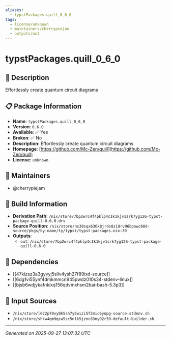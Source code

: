 ```yaml
---
aliases:
  - typstPackages.quill_0_6_0
tags:
  - license/unknown
  - maintainers/cherrypiejam
  - outputs/out
---
```


# typstPackages.quill_0_6_0

## 📝 Description

Effortlessly create quantum circuit diagrams

## 📋 Package Information

- **Name**: `typstPackages.quill_0_6_0`
- **Version**: `0.6.0`
- **Available**: ✅ Yes
- **Broken**: ✅ No
- **Description**: Effortlessly create quantum circuit diagrams
- **Homepage**: [https://github.com/Mc-Zen/quill](https://github.com/Mc-Zen/quill)
- **License**: `unknown`
## 👥 Maintainers

- @cherrypiejam


## 🔧 Build Information

- **Derivation Path**: `/nix/store/7bp2wrc4f4pklp4c1k1kjv1srk7yg126-typst-package-quill-0.6.0.drv`
- **Source Position**: `/nix/store/ns30sqxb36k8jrds8z18rv96bpnwc60d-source/pkgs/by-name/ty/typst/typst-packages.nix:39`
- **Outputs**:
  - `out`:  `/nix/store/7bp2wrc4f4pklp4c1k1kjv1srk7yg126-typst-package-quill-0.6.0`

## 🔗 Dependencies

- [[47kizsz3a3gyvyj5sllv4ysh27f89ixd-source]]
- [[6dg1vi55ynf4dmkmmcn945pwdz010s34-stdenv-linux]]
- [[bjsb6wdjykafnkixq156qdvmxhsm2bai-bash-5.3p3]]

## 📁 Input Sources

- `/nix/store/l622p70vy8k5sh7y5wizi5f2mic6ynpg-source-stdenv.sh`
- `/nix/store/shkw4qm9qcw5sc5n1k5jznc83ny02r39-default-builder.sh`

---
*Generated on 2025-09-27 13:07:32 UTC*
